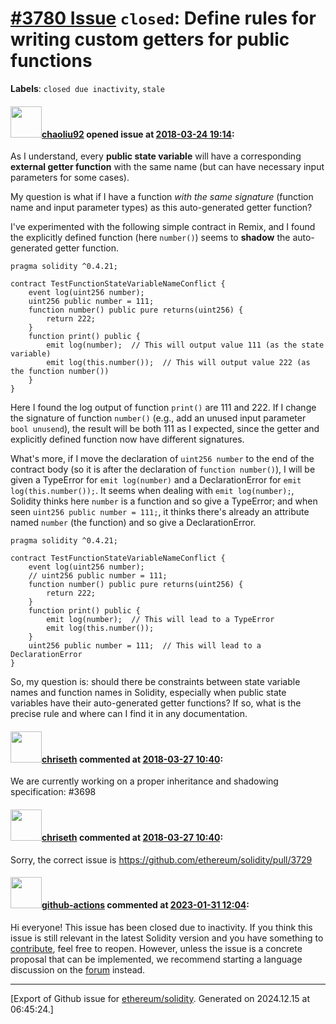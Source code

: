 # [\#3780 Issue](https://github.com/ethereum/solidity/issues/3780) `closed`: Define rules for writing custom getters for public functions
**Labels**: `closed due inactivity`, `stale`


#### <img src="https://avatars.githubusercontent.com/u/9821441?u=dc0f7ae98ba3374cce71d4f631e4c01ba411aee6&v=4" width="50">[chaoliu92](https://github.com/chaoliu92) opened issue at [2018-03-24 19:14](https://github.com/ethereum/solidity/issues/3780):

As I understand, every **public state variable** will have a corresponding **external getter function** with the same name (but can have necessary input parameters for some cases). 

My question is what if I have a function _with the same signature_ (function name and input parameter types) as this auto-generated getter function?

I've experimented with the following simple contract in Remix, and I found the explicitly defined function (here `number()`) seems to **shadow** the auto-generated getter function.

```solidity
pragma solidity ^0.4.21;

contract TestFunctionStateVariableNameConflict {
    event log(uint256 number);
    uint256 public number = 111;
    function number() public pure returns(uint256) {
        return 222;
    }
    function print() public {
        emit log(number);  // This will output value 111 (as the state variable)
        emit log(this.number());  // This will output value 222 (as the function number())
    }
}
```

Here I found the log output of function `print()` are 111 and 222. If I change the signature of function `number()` (e.g., add an unused input parameter `bool unusend`), the result will be both 111 as I expected, since the getter and explicitly defined function now have different signatures.

What's more, if I move the declaration of `uint256 number` to the end of the contract body (so it is after the declaration of `function number()`), I will be given a TypeError for `emit log(number)` and a DeclarationError for `emit log(this.number());`. It seems when dealing with `emit log(number);`, Solidity thinks here `number` is a function and so give a TypeError; and when seen `uint256 public number = 111;`, it thinks there's already an attribute named `number` (the function) and so give a DeclarationError.

```solidity
pragma solidity ^0.4.21;

contract TestFunctionStateVariableNameConflict {
    event log(uint256 number);
    // uint256 public number = 111;
    function number() public pure returns(uint256) {
        return 222;
    }
    function print() public {
        emit log(number);  // This will lead to a TypeError
        emit log(this.number());
    }
    uint256 public number = 111;  // This will lead to a DeclarationError
}
```

So, my question is: should there be constraints between state variable names and function names in Solidity, especially when public state variables have their auto-generated getter functions? If so, what is the precise rule and where can I find it in any documentation.


#### <img src="https://avatars.githubusercontent.com/u/9073706?v=4" width="50">[chriseth](https://github.com/chriseth) commented at [2018-03-27 10:40](https://github.com/ethereum/solidity/issues/3780#issuecomment-376479025):

We are currently working on a proper inheritance and shadowing specification: #3698

#### <img src="https://avatars.githubusercontent.com/u/9073706?v=4" width="50">[chriseth](https://github.com/chriseth) commented at [2018-03-27 10:40](https://github.com/ethereum/solidity/issues/3780#issuecomment-376479143):

Sorry, the correct issue is https://github.com/ethereum/solidity/pull/3729

#### <img src="https://avatars.githubusercontent.com/in/15368?v=4" width="50">[github-actions](https://github.com/apps/github-actions) commented at [2023-01-31 12:04](https://github.com/ethereum/solidity/issues/3780#issuecomment-1410232229):

Hi everyone! This issue has been closed due to inactivity.
If you think this issue is still relevant in the latest Solidity version and you have something to [contribute](https://docs.soliditylang.org/en/latest/contributing.html), feel free to reopen.
However, unless the issue is a concrete proposal that can be implemented, we recommend starting a language discussion on the [forum](https://forum.soliditylang.org) instead.


-------------------------------------------------------------------------------



[Export of Github issue for [ethereum/solidity](https://github.com/ethereum/solidity). Generated on 2024.12.15 at 06:45:24.]
